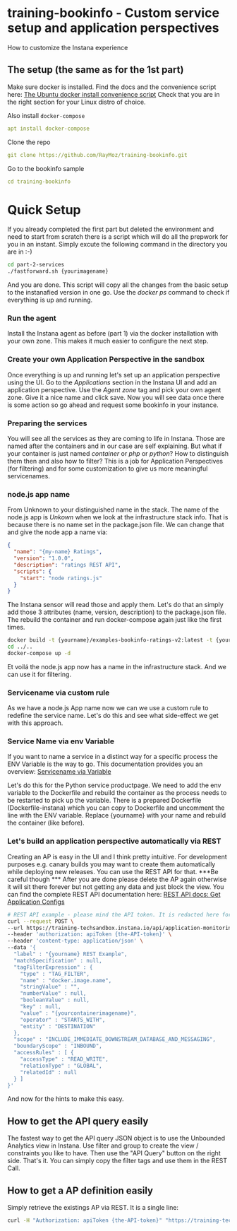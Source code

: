 # training-bookinfo - Custom service setup and application perspectives
How to customize the Instana experience

## The setup (the same as for the 1st part)

Make sure docker is installed. Find the docs and the convenience script here: [The Ubuntu docker install convenience script](https://docs.docker.com/engine/install/ubuntu/#install-using-the-convenience-script)
Check that you are in the right section for your Linux distro of choice.

Also install `docker-compose`

```yaml
apt install docker-compose
```

Clone the repo

```yaml
git clone https://github.com/RayMoz/training-bookinfo.git
```

Go to the bookinfo sample

```yaml
cd training-bookinfo
```

# Quick Setup
If you already completed the first part but deleted the environment and need to start from scratch there is a script which will do all the prepwork for you in an instant.
Simply excute the following command in the directory you are in :-)

```bash
cd part-2-services
./fastforward.sh {yourimagename}
```
And you are done. This script will copy all the changes from the basic setup to the instanafied version in one go.
Use the *docker ps* command to check if everything is up and running.

### Run the agent
Install the Instana agent as before (part 1) via the docker installation with your own zone. This makes it much easier to configure the next step.

### Create your own Application Perspective in the sandbox
Once everything is up and running let's set up an application perspective using the UI.
Go to the *Applications* section in the Instana UI and add an application perspective. Use the *Agent zone* tag and pick your own agent zone. Give it a nice name and click save.
Now you will see data once there is some action so go ahead and request some bookinfo in your instance.

### Preparing the services
You will see all the services as they are coming to life in Instana.
Those are named after the containers and in our case are self explaining. But what if your container is just named *container* or *php* or *python*? How to distinguish them then and also how to filter?
This is a job for Application Perspectives (for filtering) and for some customization to give us more meaningful servicenames.

### node.js app name
From Unknown to your distinguished name in the stack.
The name of the node.js app is *Unkown* when we look at the infrastructure stack info. That is because there is no name set in the package.json file.
We can change that and give the node app a name via:
```json
{
  "name": "{my-name} Ratings",
  "version": "1.0.0",
  "description": "ratings REST API",
  "scripts": {
    "start": "node ratings.js"
  }
}
```
The Instana sensor will read those and apply them.
Let's do that an simply add those 3 attributes (name, version, description) to the package.json file.
The rebuild the container and run docker-compose again just like the first times.

```bash
docker build -t {yourname}/examples-bookinfo-ratings-v2:latest -t {yourname}/examples-bookinfo-ratings-v2:1.1.0
cd ../..
docker-compose up -d
```
Et voilá the node.js app now has a name in the infrastructure stack.
And we can use it for filtering.

### Servicename via custom rule
As we have a node.js App name now we can we use a custom rule to redefine the service name.
Let's do this and see what side-effect we get with this approach.

### Service Name via env Variable
If you want to name a service in a distinct way for a specific process the ENV Variable is the way to go.
This documentation provides you an overview:  [Servicename via Variable](https://www.ibm.com/docs/en/obi/current?topic=applications-services#specify-the-instanaservicename-environment-variable)

Let's do this for the Python service productpage.
We need to add the env variable to the Dockerfile and rebuild the container as the process needs to be restarted to pick up the variable.
There is a prepared Dockerfile (Dockerfile-instana) which you can copy to Dockerfile and uncomment the line with the ENV variable. Replace {yourname} with your name and rebuild the container (like before).

### Let's build an application perspective automatically via REST
Creating an AP is easy in the UI and I think pretty intuitive.
For development purposes e.g. canary builds you may want to create them automatically while deploying new releases.
You can use the REST API for that.
***Be careful though ***
After you are done please delete the AP again otherwise it will sit there forever but not getting any data and just block the view.
You can find the complete REST API documentation here: [REST API docs: Get Application Configs](https://instana.github.io/openapi/#operation/getApplicationConfigs)

```bash
# REST API example - please mind the API token. It is redacted here for security purposes.
curl --request POST \
--url https://training-techsandbox.instana.io/api/application-monitoring/settings/application \
--header 'authorization: apiToken {the-API-token}' \
--header 'content-type: application/json' \
--data '{
  "label" : "{yourname} REST Example",
  "matchSpecification" : null,
  "tagFilterExpression" : {
    "type" : "TAG_FILTER",
    "name" : "docker.image.name",
    "stringValue" : "",
    "numberValue" : null,
    "booleanValue" : null,
    "key" : null,
    "value" : "{yourcontainerimagename}",
    "operator" : "STARTS_WITH",
    "entity" : "DESTINATION"
  },
  "scope" : "INCLUDE_IMMEDIATE_DOWNSTREAM_DATABASE_AND_MESSAGING",
  "boundaryScope" : "INBOUND",
  "accessRules" : [ {
    "accessType" : "READ_WRITE",
    "relationType" : "GLOBAL",
    "relatedId" : null
  } ]
}'

```

And now for the hints to make this easy.
## How to get the API query easily
The fastest way to get the API query JSON object is to use the Unbounded Analytics view in Instana.
Use filter and group to create the view / constraints you like to have. Then use the "API Query" button on the right side.
That's it. You can simply copy the filter tags and use them in the REST Call.

## How to get a AP definition easily
Simply retrieve the existings AP via REST. It is a single line:

```bash
curl -H "Authorization: apiToken {the-API-token}" "https://training-techsandbox.instana.io/api/application-monitoring/settings/application?pretty"
```
